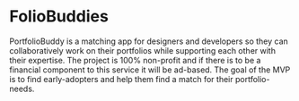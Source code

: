 # FolioBuddies
PortfolioBuddy is a matching app for designers and developers so they can collaboratively work on their portfolios while supporting each other with their expertise. The project is 100% non-profit and if there is to be a financial component to this service it will be ad-based. The goal of the MVP is to find early-adopters and help them find a match for their portfolio-needs.
